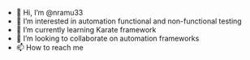 - 👋 Hi, I’m @nramu33
- 👀 I’m interested in automation functional and non-functional testing
- 🌱 I’m currently learning Karate framework
- 💞️ I’m looking to collaborate on automation frameworks
- 📫 How to reach me 

<!---
nramu33/nramu33 is a ✨ special ✨ repository because its `README.md` (this file) appears on your GitHub profile.
You can click the Preview link to take a look at your changes.
--->
